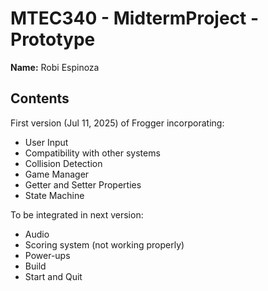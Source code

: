 # MTEC340 - MidtermProject - Prototype

**Name:** Robi Espinoza

## Contents

First version (Jul 11, 2025) of Frogger incorporating:

- User Input
- Compatibility with other systems
- Collision Detection
- Game Manager
- Getter and Setter Properties
- State Machine

To be integrated in next version:
- Audio
- Scoring system (not working properly)
- Power-ups
- Build
- Start and Quit 